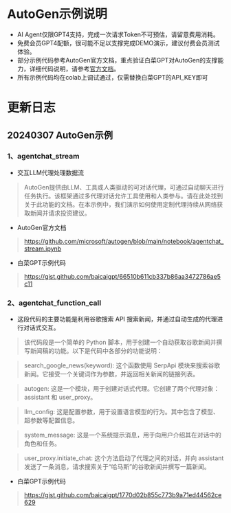 # AutoGen示例说明
- AI Agent仅限GPT4支持，完成一次请求Token不可预估，请留意费用消耗。
- 免费会员GPT4配额，很可能不足以支撑完成DEMO演示，建议付费会员测试体验。
- 部分示例代码参考AutoGen官方文档，重点验证白菜GPT对AutoGen的支撑能力，详细代码说明，请参考[官方文档](https://microsoft.github.io/autogen/docs/Examples)。
- 所有示例代码均在colab上调试通过，仅需替换白菜GPT的API_KEY即可

# 更新日志

## 20240307 AutoGen示例
### 1、agentchat_stream
- 交互LLM代理处理数据流
> AutoGen提供由LLM、工具或人类驱动的可对话代理，可通过自动聊天进行任务执行。该框架通过多代理对话允许工具使用和人类参与。请在此处找到关于此功能的文档。在本示例中，我们演示如何使用定制代理持续从网络获取新闻并请求投资建议。
- AutoGen官方文档
> https://github.com/microsoft/autogen/blob/main/notebook/agentchat_stream.ipynb

- 白菜GPT示例代码
> https://gist.github.com/baicaigpt/66510b611cb337b86aa3472786ae5c11

### 2、agentchat_function_call
- 这段代码的主要功能是利用谷歌搜索 API 搜索新闻，并通过自动生成的代理进行对话式交互。
>该代码段是一个简单的 Python 脚本，用于创建一个自动获取谷歌新闻并撰写新闻稿的功能。以下是代码中各部分的功能说明：

> search_google_news(keyword): 这个函数使用 SerpApi 模块来搜索谷歌新闻。它接受一个关键词作为参数，并返回相关新闻的链接列表。

> autogen: 这是一个模块，用于创建对话式代理。它创建了两个代理对象：assistant 和 user_proxy。

> llm_config: 这是配置参数，用于设置语言模型的行为。其中包含了模型、超参数等配置信息。

> system_message: 这是一个系统提示消息，用于向用户介绍其在对话中的角色和任务。

> user_proxy.initiate_chat: 这个方法启动了代理之间的对话，并向 assistant 发送了一条消息，请求搜索关于“哈马斯”的谷歌新闻并撰写一篇新闻。

- 白菜GPT示例代码
> https://gist.github.com/baicaigpt/1770d02b855c773b9a71ed44562ce629
